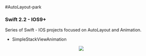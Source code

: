 #AutoLayout-park
### Swift 2.2 - IOS9+

Series of Swift - IOS projects focused on AutoLayout and Animation. 

* SimpleStackViewAnimation
<p align="center">
   <img src="https://camo.githubusercontent.com/4e5cf07b1863cf2dfcc0211fcc91ac16299002cf/687474703a2f2f6d616e75656c6361726c6f732e6769746875622e696f2f696d616765732f537461636b56696577526f746174696f6e4269676765722e676966" height=“300” ”>
</p>